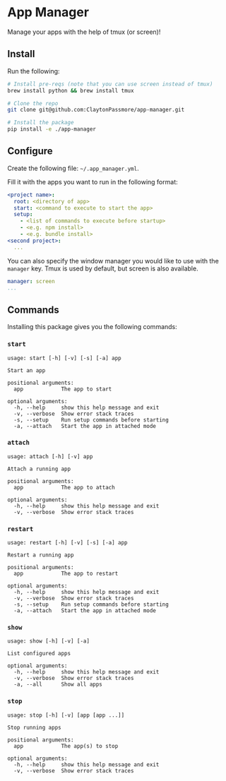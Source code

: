 # App Manager
Manage your apps with the help of tmux (or screen)!

## Install
Run the following:
```bash
# Install pre-reqs (note that you can use screen instead of tmux)
brew install python && brew install tmux

# Clone the repo
git clone git@github.com:ClaytonPassmore/app-manager.git

# Install the package
pip install -e ./app-manager
```

## Configure
Create the following file: `~/.app_manager.yml`.

Fill it with the apps you want to run in the following format:
```yml
<project name>:
  root: <directory of app>
  start: <command to execute to start the app>
  setup:
    - <list of commands to execute before startup>
    - <e.g. npm install>
    - <e.g. bundle install>
<second project>:
  ...
```

You can also specify the window manager you would like to use with the `manager` key.
Tmux is used by default, but screen is also available.
```yml
manager: screen
...
```


## Commands
Installing this package gives you the following commands:

### `start`
```
usage: start [-h] [-v] [-s] [-a] app

Start an app

positional arguments:
  app            The app to start

optional arguments:
  -h, --help     show this help message and exit
  -v, --verbose  Show error stack traces
  -s, --setup    Run setup commands before starting
  -a, --attach   Start the app in attached mode
```


### `attach`
```
usage: attach [-h] [-v] app

Attach a running app

positional arguments:
  app            The app to attach

optional arguments:
  -h, --help     show this help message and exit
  -v, --verbose  Show error stack traces
```


### `restart`
```
usage: restart [-h] [-v] [-s] [-a] app

Restart a running app

positional arguments:
  app            The app to restart

optional arguments:
  -h, --help     show this help message and exit
  -v, --verbose  Show error stack traces
  -s, --setup    Run setup commands before starting
  -a, --attach   Start the app in attached mode
```


### `show`
```
usage: show [-h] [-v] [-a]

List configured apps

optional arguments:
  -h, --help     show this help message and exit
  -v, --verbose  Show error stack traces
  -a, --all      Show all apps
```

### `stop`
```
usage: stop [-h] [-v] [app [app ...]]

Stop running apps

positional arguments:
  app            The app(s) to stop

optional arguments:
  -h, --help     show this help message and exit
  -v, --verbose  Show error stack traces
```
